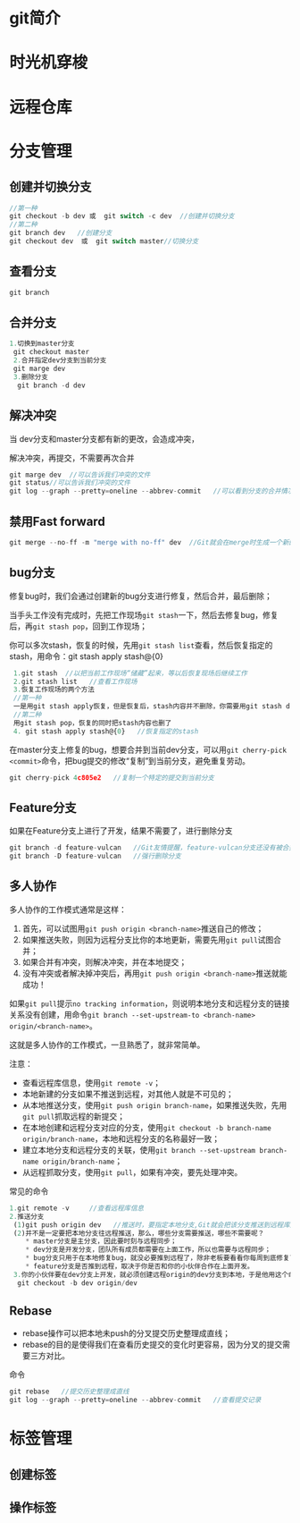 # git简介

# 时光机穿梭

# 远程仓库

# 分支管理

## 创建并切换分支

```js
//第一种
git checkout -b dev 或  git switch -c dev  //创建并切换分支
//第二种
git branch dev   //创建分支
git checkout dev  或  git switch master//切换分支
```

## 查看分支

```js
git branch  
```

## 合并分支

```js
1.切换到master分支
 git checkout master
 2.合并指定dev分支到当前分支
 git marge dev
 3.删除分支
  git branch -d dev
```

## 解决冲突

当 dev分支和master分支都有新的更改，会造成冲突，

解决冲突，再提交，不需要再次合并

```js
git marge dev  //可以告诉我们冲突的文件
git status//可以告诉我们冲突的文件
git log --graph --pretty=oneline --abbrev-commit   //可以看到分支的合并情况
```

## 禁用Fast forward

```js
git merge --no-ff -m "merge with no-ff" dev  //Git就会在merge时生成一个新的commit,合并后的历史有分支，能看出来曾经做过合并 
```

## bug分支

修复bug时，我们会通过创建新的bug分支进行修复，然后合并，最后删除；

当手头工作没有完成时，先把工作现场`git stash`一下，然后去修复bug，修复后，再`git stash pop`，回到工作现场；

你可以多次stash，恢复的时候，先用`git stash list`查看，然后恢复指定的stash，用命令：git stash apply stash@{0} 

```js
 1.git stash  //以把当前工作现场“储藏”起来，等以后恢复现场后继续工作
 2.git stash list   //查看工作现场
 3.恢复工作现场的两个方法
 //第一种
 一是用git stash apply恢复，但是恢复后，stash内容并不删除，你需要用git stash drop来删除；
 //第二种
 用git stash pop，恢复的同时把stash内容也删了
 4. git stash apply stash@{0}   //恢复指定的stash
```

在master分支上修复的bug，想要合并到当前dev分支，可以用`git cherry-pick <commit>`命令，把bug提交的修改“复制”到当前分支，避免重复劳动。

```js
git cherry-pick 4c805e2   //复制一个特定的提交到当前分支
```

## Feature分支

如果在Feature分支上进行了开发，结果不需要了，进行删除分支

```js
git branch -d feature-vulcan   //Git友情提醒，feature-vulcan分支还没有被合并，如果删除，将丢失掉修改 ,如果要强行删除，需要使用大写的-D参数。
git branch -D feature-vulcan   //强行删除分支
```

## 多人协作

多人协作的工作模式通常是这样：

1. 首先，可以试图用`git push origin <branch-name>`推送自己的修改；
2. 如果推送失败，则因为远程分支比你的本地更新，需要先用`git pull`试图合并；
3. 如果合并有冲突，则解决冲突，并在本地提交；
4. 没有冲突或者解决掉冲突后，再用`git push origin <branch-name>`推送就能成功！

如果`git pull`提示`no tracking information`，则说明本地分支和远程分支的链接关系没有创建，用命令`git branch --set-upstream-to <branch-name> origin/<branch-name>`。

这就是多人协作的工作模式，一旦熟悉了，就非常简单。

注意：

- 查看远程库信息，使用`git remote -v`；
- 本地新建的分支如果不推送到远程，对其他人就是不可见的；
- 从本地推送分支，使用`git push origin branch-name`，如果推送失败，先用`git pull`抓取远程的新提交；
- 在本地创建和远程分支对应的分支，使用`git checkout -b branch-name origin/branch-name`，本地和远程分支的名称最好一致；
- 建立本地分支和远程分支的关联，使用`git branch --set-upstream branch-name origin/branch-name`；
- 从远程抓取分支，使用`git pull`，如果有冲突，要先处理冲突。

常见的命令

```js
1.git remote -v     //查看远程库信息
2.推送分支
 (1)git push origin dev   //推送时，要指定本地分支,Git就会把该分支推送到远程库对应的远程分支上
 (2)并不是一定要把本地分支往远程推送，那么，哪些分支需要推送，哪些不需要呢？
    * master分支是主分支，因此要时刻与远程同步；
	* dev分支是开发分支，团队所有成员都需要在上面工作，所以也需要与远程同步；
	* bug分支只用于在本地修复bug，就没必要推到远程了，除非老板要看看你每周到底修复了几个bug；
    * feature分支是否推到远程，取决于你是否和你的小伙伴合作在上面开发。
 3.你的小伙伴要在dev分支上开发，就必须创建远程origin的dev分支到本地，于是他用这个命令创建本地dev分支
  git checkout -b dev origin/dev
```

## Rebase

- rebase操作可以把本地未push的分叉提交历史整理成直线；
- rebase的目的是使得我们在查看历史提交的变化时更容易，因为分叉的提交需要三方对比。

命令

```js
git rebase   //提交历史整理成直线
git log --graph --pretty=oneline --abbrev-commit   //查看提交记录
```

# 标签管理

## 创建标签

## 操作标签



